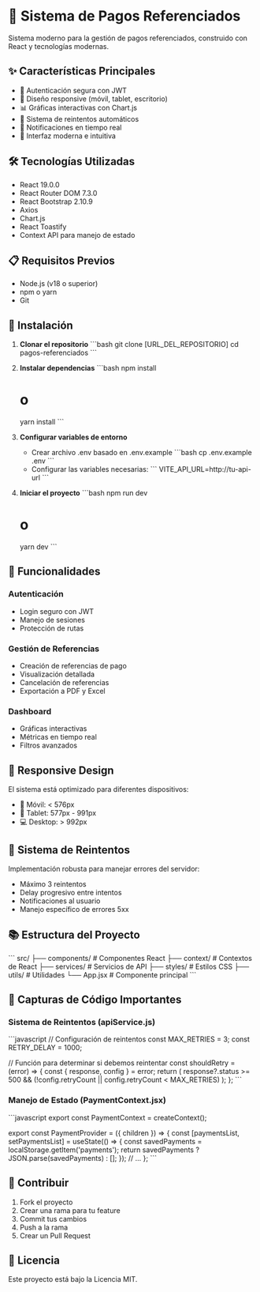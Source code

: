 # 🚀 Sistema de Pagos Referenciados

Sistema moderno para la gestión de pagos referenciados, construido con React y tecnologías modernas.

## ✨ Características Principales

- 🔐 Autenticación segura con JWT
- 📱 Diseño responsive (móvil, tablet, escritorio)
- 📊 Gráficas interactivas con Chart.js
- 🔄 Sistema de reintentos automáticos
- 📨 Notificaciones en tiempo real
- 🎨 Interfaz moderna e intuitiva

## 🛠️ Tecnologías Utilizadas

- React 19.0.0
- React Router DOM 7.3.0
- React Bootstrap 2.10.9
- Axios
- Chart.js
- React Toastify
- Context API para manejo de estado

## 📋 Requisitos Previos

- Node.js (v18 o superior)
- npm o yarn
- Git

## 🚀 Instalación

1. **Clonar el repositorio**
   \`\`\`bash
   git clone [URL_DEL_REPOSITORIO]
   cd pagos-referenciados
   \`\`\`

2. **Instalar dependencias**
   \`\`\`bash
   npm install
   # o
   yarn install
   \`\`\`

3. **Configurar variables de entorno**
   - Crear archivo .env basado en .env.example
   \`\`\`bash
   cp .env.example .env
   \`\`\`
   - Configurar las variables necesarias:
   \`\`\`
   VITE_API_URL=http://tu-api-url
   \`\`\`

4. **Iniciar el proyecto**
   \`\`\`bash
   npm run dev
   # o
   yarn dev
   \`\`\`

## 🌟 Funcionalidades

### Autenticación
- Login seguro con JWT
- Manejo de sesiones
- Protección de rutas

### Gestión de Referencias
- Creación de referencias de pago
- Visualización detallada
- Cancelación de referencias
- Exportación a PDF y Excel

### Dashboard
- Gráficas interactivas
- Métricas en tiempo real
- Filtros avanzados

## 📱 Responsive Design

El sistema está optimizado para diferentes dispositivos:

- 📱 Móvil: < 576px
- 📱 Tablet: 577px - 991px
- 💻 Desktop: > 992px

## 🔄 Sistema de Reintentos

Implementación robusta para manejar errores del servidor:

- Máximo 3 reintentos
- Delay progresivo entre intentos
- Notificaciones al usuario
- Manejo específico de errores 5xx

## 📚 Estructura del Proyecto

\`\`\`
src/
├── components/     # Componentes React
├── context/       # Contextos de React
├── services/      # Servicios de API
├── styles/        # Estilos CSS
├── utils/         # Utilidades
└── App.jsx        # Componente principal
\`\`\`

## 📸 Capturas de Código Importantes

### Sistema de Reintentos (apiService.js)
\`\`\`javascript
// Configuración de reintentos
const MAX_RETRIES = 3;
const RETRY_DELAY = 1000;

// Función para determinar si debemos reintentar
const shouldRetry = (error) => {
  const { response, config } = error;
  return (
    response?.status >= 500 &&
    (!config.retryCount || config.retryCount < MAX_RETRIES)
  );
};
\`\`\`

### Manejo de Estado (PaymentContext.jsx)
\`\`\`javascript
export const PaymentContext = createContext();

export const PaymentProvider = ({ children }) => {
  const [paymentsList, setPaymentsList] = useState(() => {
    const savedPayments = localStorage.getItem('payments');
    return savedPayments ? JSON.parse(savedPayments) : [];
  });
  // ...
};
\`\`\`

## 🤝 Contribuir

1. Fork el proyecto
2. Crear una rama para tu feature
3. Commit tus cambios
4. Push a la rama
5. Crear un Pull Request

## 📄 Licencia

Este proyecto está bajo la Licencia MIT.

